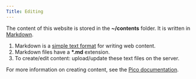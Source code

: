 ```yaml
---
Title: Editing
---
```


The content of this website is stored in the **~/contents** folder. It is written in [Markdown](https://daringfireball.net/projects/markdown "Daring FireBall: Markdown Project").

1. Markdown is a [simple text format](https://daringfireball.net/projects/markdown/syntax "Markdown Syntax") for writing web content.
2. Markdown files have a **\*.md** extension.
3. To create/edit content: upload/update these text files on the server.

For more information on creating content, see the [Pico documentation](https://picocms.org/docs/#creating-content "Creating Content in Pico").

